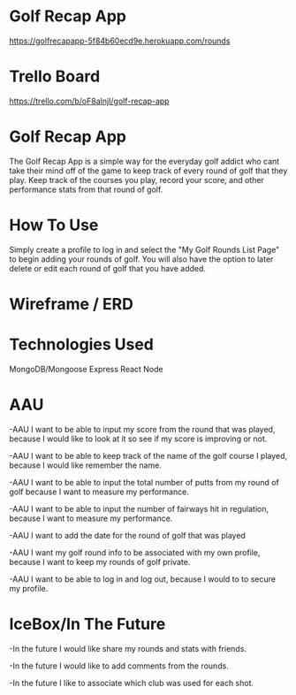 # Golf Recap App

https://golfrecapapp-5f84b60ecd9e.herokuapp.com/rounds

# Trello Board

https://trello.com/b/oF8alnjI/golf-recap-app

# Golf Recap App

The Golf Recap App is a simple way for the everyday golf addict who cant take their mind off of the game to keep track of every round of golf that they play. Keep track of the courses you play, record your score, and other performance stats from that round of golf.


# How To Use

Simply create a profile to log in and select the "My Golf Rounds List Page" to begin adding your rounds of golf. You will also have the option to later delete or edit each round of golf that you have added.

# Wireframe / ERD


# Technologies Used

MongoDB/Mongoose
Express
React
Node

# AAU

-AAU I want to be able to input my score from the round that was played, because I would like to look at it so see if my score is improving or not.

-AAU I want to be able to keep track of the name of the golf course I played, because I would like remember the name.

-AAU I want to be able to input the total number of putts from my round of golf because I want to measure my performance.

-AAU I want to be able to input the number of fairways hit in regulation, because I want to measure my performance.

-AAU I want to add the date for the round of golf that was played

-AAU I want my golf round info to be associated with my own profile, because I want to keep my rounds of golf private.

-AAU I want to be able to log in and log out, because I would to to secure my profile.

# IceBox/In The Future

-In the future I would like share my rounds and stats with friends.

-In the future I would like to add comments from the rounds.

-In the future I like to associate which club was used for each shot.